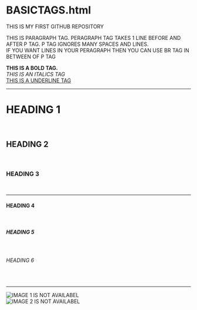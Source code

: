 # BASICTAGS.html
THIS IS MY FIRST GITHUB REPOSITORY

<html>
  <head>
  </head>

  <body>
    <p>THIS IS PARAGRAPH TAG. PERAGRAPH TAG TAKES 1 LINE BEFORE AND AFTER P TAG. P TAG IGNORES MANY SPACES AND LINES.<br> IF YOU WANT LINES IN YOUR PERAGRAPH THEN YOU CAN USE BR TAG IN BETWEEN OF P TAG</p>
    <b>THIS IS A BOLD TAG.</b><br>
    <i>THIS IS AN ITALICS TAG</i><br>
    <u>THIS IS A UNDERLINE TAG</u><br>
    <hr>
    <h1>HEADING 1</h1><br>
    <h2>HEADING 2</h2><br>
    <h3>HEADING 3</h3><br>
    <hr>
    <h4>HEADING 4</h4><br>
    <h5>HEADING 5</h5><br>
    <h6>HEADING 6</h6><br>
    <hr>
    <img src="https://www.w3schools.com/w3images/mountains.jpg" alt="IMAGE 1 IS NOT AVAILABEL">
    <div>
    <img src="https://www.w3schools.com/w3images/mountains.jpg" alt="IMAGE 2 IS NOT AVAILABEL">
  </body>
</html>
